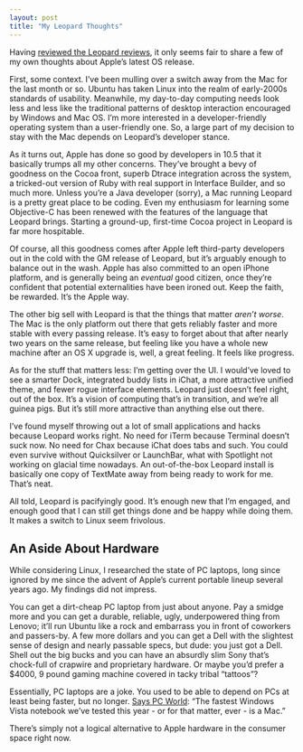 ```yaml
---
layout: post
title: "My Leopard Thoughts"
---
```





Having [reviewed the Leopard reviews](http://www.al3x.net/2007/10/reviewing-leopard-reviews.html), it only seems fair to share a few of my own thoughts about Apple’s latest OS release.

First, some context. I’ve been mulling over a switch away from the Mac for the last month or so. Ubuntu has taken Linux into the realm of early-2000s standards of usability. Meanwhile, my day-to-day computing needs look less and less like the traditional patterns of desktop interaction encouraged by Windows and Mac OS. I’m more interested in a developer-friendly operating system than a user-friendly one. So, a large part of my decision to stay with the Mac depends on Leopard’s developer stance.

As it turns out, Apple has done so good by developers in 10.5 that it basically trumps all my other concerns. They’ve brought a bevy of goodness on the Cocoa front, superb Dtrace integration across the system, a tricked-out version of Ruby with real support in Interface Builder, and so much more. Unless you’re a Java developer (sorry), a Mac running Leopard is a pretty great place to be coding. Even my enthusiasm for learning some Objective-C has been renewed with the features of the language that Leopard brings. Starting a ground-up, first-time Cocoa project in Leopard is far more hospitable.

Of course, all this goodness comes after Apple left third-party developers out in the cold with the GM release of Leopard, but it’s arguably enough to balance out in the wash. Apple has also committed to an open iPhone platform, and is generally being an *eventual* good citizen, once they’re confident that potential externalities have been ironed out. Keep the faith, be rewarded. It’s the Apple way.

The other big sell with Leopard is that the things that matter *aren’t worse*. The Mac is the only platform out there that gets reliably faster and more stable with every passing release. It’s easy to forget about that after nearly two years on the same release, but feeling like you have a whole new machine after an OS X upgrade is, well, a great feeling. It feels like progress.

As for the stuff that matters less: I’m getting over the UI. I would’ve loved to see a smarter Dock, integrated buddy lists in iChat, a more attractive unified theme, and fewer rogue interface elements. Leopard just doesn’t feel right, out of the box. It’s a vision of computing that’s in transition, and we’re all guinea pigs. But it’s still more attractive than anything else out there.

I’ve found myself throwing out a lot of small applications and hacks because Leopard works right. No need for iTerm because Terminal doesn’t suck now. No need for Chax because iChat does tabs and such. You could even survive without Quicksilver or LaunchBar, what with Spotlight not working on glacial time nowadays. An out-of-the-box Leopard install is basically one copy of TextMate away from being ready to work for me. That’s neat.

All told, Leopard is pacifyingly good. It’s enough new that I’m engaged, and enough good that I can still get things done and be happy while doing them. It makes a switch to Linux seem frivolous.

An Aside About Hardware
-----------------------

While considering Linux, I researched the state of PC laptops, long since ignored by me since the advent of Apple’s current portable lineup several years ago. My findings did not impress.

You can get a dirt-cheap PC laptop from just about anyone. Pay a smidge more and you can get a durable, reliable, ugly, underpowered thing from Lenovo; it’ll run Ubuntu like a rock and embarrass you in front of coworkers and passers-by. A few more dollars and you can get a Dell with the slightest sense of design and nearly passable specs, but dude: you just got a Dell. Shell out the big bucks and you can have an absurdly slim Sony that’s chock-full of crapwire and proprietary hardware. Or maybe you’d prefer a $4000, 9 pound gaming machine covered in tacky tribal “tattoos”?

Essentially, PC laptops are a joke. You used to be able to depend on PCs at least being faster, but no longer. [Says PC World](http://www.pcworld.com/article/id,136649-page,3-c,notebooks/article.html): “The fastest Windows Vista notebook we’ve tested this year - or for that matter, ever - is a Mac.”

There’s simply not a logical alternative to Apple hardware in the consumer space right now.
